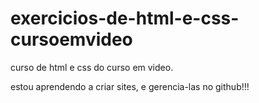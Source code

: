 # exercicios-de-html-e-css-cursoemvideo
curso de html e css do  curso em video.

estou aprendendo a criar sites, e gerencia-las no github!!!
